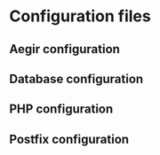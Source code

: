 # Configuration files

## Aegir configuration

## Database configuration

## PHP configuration

## Postfix configuration
